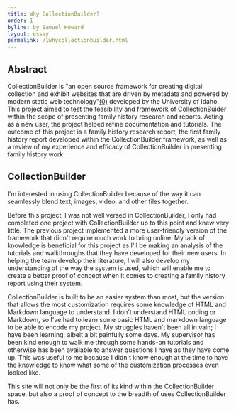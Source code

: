 ```yaml
---
title: Why CollectionBuilder?
order: 1
byline: by Samuel Howard
layout: essay
permalink: /1whycollectionbuilder.html
---
```


## Abstract

CollectionBuilder is "an open source framework for creating digital collection and exhibit websites that are driven by metadata and powered by modern static web technology"[(0)](https://collectionbuilder.github.io/) developed by the University of Idaho. This project aimed to test the feasibility and framework of CollectionBuider within the scope of presenting family history research and reports. Acting as a new user, the project helped refine documentation and tutorials. The outcome of this project is a family history research report, the first family history report developed within the CollectionBuilder framework, as well as a review of my experience and efficacy of CollectionBuilder in presenting family history work.

## CollectionBuilder

I'm interested in using CollectionBuilder because of the way it can seamlessly blend text, images, video, and other files together. 

Before this project, I was not well versed in CollectionBuilder, I only had completed one project with CollectionBuilder up to this point and knew very little. The previous project implemented a more user-friendly version of the framework that didn't require much work to bring online. My lack of knowledge is beneficial for this project as I'll be making an analysis of the tutorials and walkthroughs that they have developed for their new users. In helping the team develop their literature, I will also develop my understanding of the way the system is used, which will enable me to create a better proof of concept when it comes to creating a family history report using their system.  

CollectionBuilder is built to be an easier system than most, but the version that allows the most customization requires some knowledge of HTML and Markdown language to understand. I don't understand HTML coding or Markdown, so I've had to learn some basic HTML and markdown language to be able to encode my project. My struggles haven't been all in vain; I have been learning, albeit a bit painfully some days. My supervisor has been kind enough to walk me through some hands-on tutorials and otherwise has been available to answer questions I have as they have come up. This was useful to me because I didn't know enough at the time to have the knowledge to know what some of the customization processes even looked like.

This site will not only be the first of its kind within the CollectionBuilder space, but also a proof of concept to the breadth of uses CollectionBuilder has. 
